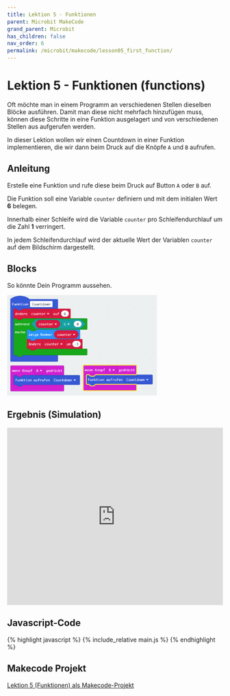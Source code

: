 ```yaml
---
title: Lektion 5 - Funktionen
parent: Microbit MakeCode
grand_parent: Microbit
has_children: false
nav_order: 6
permalink: /microbit/makecode/lesson05_first_function/
---
```


# Lektion 5 - Funktionen (functions)

Oft möchte man in einem Programm an verschiedenen Stellen dieselben Blöcke ausführen. Damit man diese nicht mehrfach hinzufügen muss, können diese Schritte in eine Funktion ausgelagert  und von verschiedenen Stellen aus aufgerufen werden.

In dieser Lektion wollen wir einen Countdown in einer Funktion implementieren, die wir dann beim Druck auf die Knöpfe `A` und `B` aufrufen.

## Anleitung

Erstelle eine Funktion und rufe diese beim Druck auf Button `A` oder `B` auf.

Die Funktion soll eine Variable `counter` definiern und mit dem initialen Wert __6__ belegen.

Innerhalb einer Schleife wird die Variable `counter` pro Schleifendurchlauf um die Zahl __1__ verringert.

In jedem Schleifendurchlauf wird der aktuelle Wert der Variablen `counter` auf dem Bildschirm dargestellt.

## Blocks

So könnte Dein Programm aussehen.

<img src="./screenshot.png" width="350px">

## Ergebnis (Simulation)

<div style="position:relative;height:0;padding-bottom:81.97%;overflow:hidden;"><iframe style="position:absolute;top:0;left:0;width:100%;height:100%;" src="https://makecode.microbit.org/---run?id=_2riK3J611VU5" allowfullscreen="allowfullscreen" sandbox="allow-popups allow-forms allow-scripts allow-same-origin" frameborder="0"></iframe></div>

## Javascript-Code

{% highlight javascript %}
    {% include_relative main.js %}
{% endhighlight %}

## Makecode Projekt

[Lektion 5 (Funktionen) als Makecode-Projekt](https://makecode.microbit.org/#pub:_2riK3J611VU5)